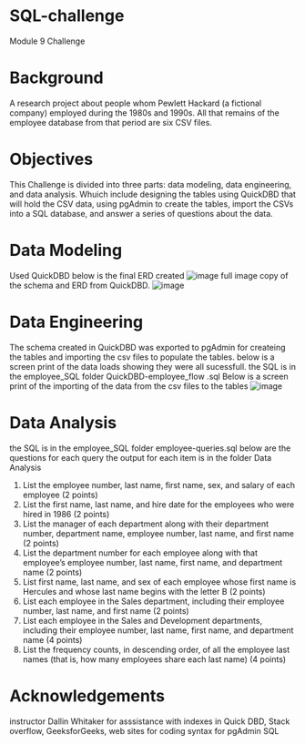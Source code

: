 # SQL-challenge
Module 9 Challenge
# Background
A research project about people whom Pewlett Hackard (a fictional company) employed during the 1980s and 1990s. All that remains of the employee database from that period are six CSV files.
# Objectives
This Challenge is divided into three parts: data modeling, data engineering, and data analysis. Whuich include designing the tables using QuickDBD that will hold the CSV data, using pgAdmin to create the tables, import the CSVs into a SQL database, and answer a series of questions about the data.  
# Data Modeling
Used QuickDBD below is the final ERD created
![image](https://github.com/bathl01/SQL-challenge/assets/145512041/b7c4597f-4e9b-4adc-af02-e6fed4cb5ea7)
full image copy of the schema and ERD from QuickDBD.
![image](https://github.com/bathl01/SQL-challenge/assets/145512041/32d60896-beb0-4f0c-a273-8ce844460d2b)
# Data Engineering
The schema created in QuickDBD was exported to pgAdmin for createing the tables and importing the csv files to populate the tables. below is a screen print of the data loads showing they were all sucessfull.
the SQL is in the employee_SQL folder QuickDBD-employee_flow .sql
Below is a screen print of the importing of the data from the csv files to the tables
![image](https://github.com/bathl01/SQL-challenge/assets/145512041/f6821828-18d0-48ca-b631-532e04c20714)
# Data Analysis
the SQL is in the employee_SQL folder employee-queries.sql below are the questions for each query the output for each item is in the folder Data Analysis
1. List the employee number, last name, first name, sex, and salary of each employee (2 points)
2. List the first name, last name, and hire date for the employees who were hired in 1986 (2 points)
3. List the manager of each department along with their department number, department name, employee number, last name, and first name (2 points)
4. List the department number for each employee along with that employee’s employee number, last name, first name, and department name (2 points)
5. List first name, last name, and sex of each employee whose first name is Hercules and whose last name begins with the letter B (2 points)
6. List each employee in the Sales department, including their employee number, last name, and first name (2 points)
7. List each employee in the Sales and Development departments, including their employee number, last name, first name, and department name (4 points)
8. List the frequency counts, in descending order, of all the employee last names (that is, how many employees share each last name) (4 points)
# Acknowledgements  
instructor Dallin Whitaker for asssistance with indexes in Quick DBD, Stack overflow, GeeksforGeeks, web sites for coding syntax for pgAdmin SQL
